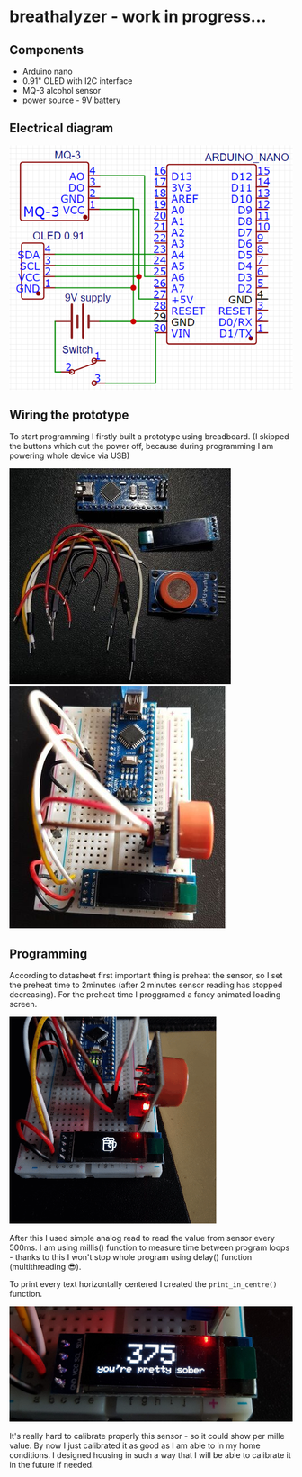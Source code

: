 # breathalyzer - work in progress...
## Components
- Arduino nano
- 0.91" OLED with I2C interface
- MQ-3 alcohol sensor
- power source - 9V battery

## Electrical diagram

![circut](images/schematic.png)



## Wiring the prototype
To start programming I firstly built a prototype using breadboard. (I skipped the buttons which cut the power off, because during programming I am powering whole device via USB)

![components](images/components.jpg)
![wired_breadboard](images/wired_prototype.jpg)

## Programming

According to datasheet first important thing is preheat the sensor, so I set the preheat time to 2minutes (after 2 minutes sensor reading has stopped decreasing).
For the preheat time I proggramed a fancy animated loading screen.

![warming_gif](images/warming_screen.gif)

After this I used simple analog read to read the value from sensor every 500ms. I am using millis() function to measure time between program loops - thanks to this I won't stop whole program using delay() function (multithreading 😎).

To print every text horizontally centered I created the `print_in_centre()` function.

![printed_in_centre](images/printed_text.png)

It's really hard to calibrate properly this sensor - so it could show per mille value. By now I just calibrated it as good as I am able to in my home conditions. I designed housing in such a way that I will be able to calibrate it in the future if needed.

